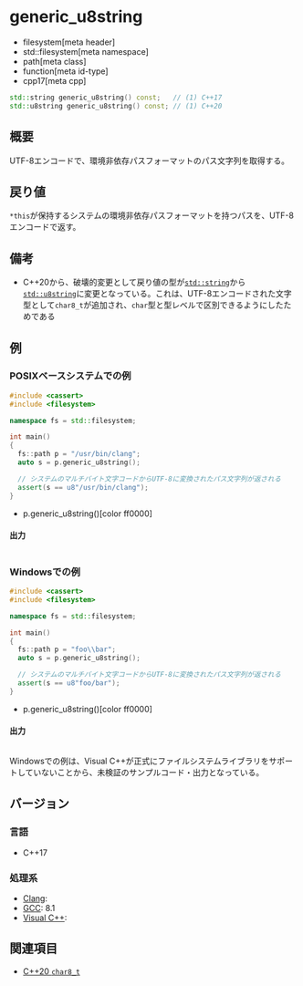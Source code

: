 # generic_u8string
* filesystem[meta header]
* std::filesystem[meta namespace]
* path[meta class]
* function[meta id-type]
* cpp17[meta cpp]

```cpp
std::string generic_u8string() const;   // (1) C++17
std::u8string generic_u8string() const; // (1) C++20
```

## 概要
UTF-8エンコードで、環境非依存パスフォーマットのパス文字列を取得する。


## 戻り値
`*this`が保持するシステムの環境非依存パスフォーマットを持つパスを、UTF-8エンコードで返す。


## 備考
- C++20から、破壊的変更として戻り値の型が[`std::string`](/reference/string/basic_string.md)から[`std::u8string`](/reference/string/basic_string.md)に変更となっている。これは、UTF-8エンコードされた文字型として`char8_t`が追加され、`char`型と型レベルで区別できるようにしたためである


## 例
### POSIXベースシステムでの例
```cpp example
#include <cassert>
#include <filesystem>

namespace fs = std::filesystem;

int main()
{
  fs::path p = "/usr/bin/clang";
  auto s = p.generic_u8string();

  // システムのマルチバイト文字コードからUTF-8に変換されたパス文字列が返される
  assert(s == u8"/usr/bin/clang");
}
```
* p.generic_u8string()[color ff0000]

#### 出力
```
```


### Windowsでの例
```cpp
#include <cassert>
#include <filesystem>

namespace fs = std::filesystem;

int main()
{
  fs::path p = "foo\\bar";
  auto s = p.generic_u8string();

  // システムのマルチバイト文字コードからUTF-8に変換されたパス文字列が返される
  assert(s == u8"foo/bar");
}
```
* p.generic_u8string()[color ff0000]

#### 出力
```
```

Windowsでの例は、Visual C++が正式にファイルシステムライブラリをサポートしていないことから、未検証のサンプルコード・出力となっている。


## バージョン
### 言語
- C++17

### 処理系
- [Clang](/implementation.md#clang):
- [GCC](/implementation.md#gcc): 8.1
- [Visual C++](/implementation.md#visual_cpp):


## 関連項目
- [C++20 `char8_t`](/lang/cpp20/char8_t.md)

